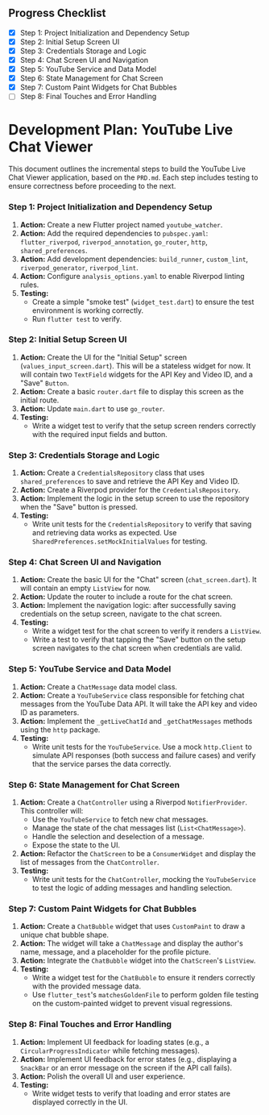 ## Progress Checklist

- [x] Step 1: Project Initialization and Dependency Setup
- [x] Step 2: Initial Setup Screen UI
- [x] Step 3: Credentials Storage and Logic
- [x] Step 4: Chat Screen UI and Navigation
- [x] Step 5: YouTube Service and Data Model
- [x] Step 6: State Management for Chat Screen
- [x] Step 7: Custom Paint Widgets for Chat Bubbles
- [ ] Step 8: Final Touches and Error Handling

# Development Plan: YouTube Live Chat Viewer

This document outlines the incremental steps to build the YouTube Live Chat Viewer application, based on the `PRD.md`. Each step includes testing to ensure correctness before proceeding to the next.

### Step 1: Project Initialization and Dependency Setup

1.  **Action:** Create a new Flutter project named `youtube_watcher`.
2.  **Action:** Add the required dependencies to `pubspec.yaml`: `flutter_riverpod`, `riverpod_annotation`, `go_router`, `http`, `shared_preferences`.
3.  **Action:** Add development dependencies: `build_runner`, `custom_lint`, `riverpod_generator`, `riverpod_lint`.
4.  **Action:** Configure `analysis_options.yaml` to enable Riverpod linting rules.
5.  **Testing:**
    *   Create a simple "smoke test" (`widget_test.dart`) to ensure the test environment is working correctly.
    *   Run `flutter test` to verify.

### Step 2: Initial Setup Screen UI

1.  **Action:** Create the UI for the "Initial Setup" screen (`values_input_screen.dart`). This will be a stateless widget for now. It will contain two `TextField` widgets for the API Key and Video ID, and a "Save" `Button`.
2.  **Action:** Create a basic `router.dart` file to display this screen as the initial route.
3.  **Action:** Update `main.dart` to use `go_router`.
4.  **Testing:**
    *   Write a widget test to verify that the setup screen renders correctly with the required input fields and button.

### Step 3: Credentials Storage and Logic

1.  **Action:** Create a `CredentialsRepository` class that uses `shared_preferences` to save and retrieve the API Key and Video ID.
2.  **Action:** Create a Riverpod provider for the `CredentialsRepository`.
3.  **Action:** Implement the logic in the setup screen to use the repository when the "Save" button is pressed.
4.  **Testing:**
    *   Write unit tests for the `CredentialsRepository` to verify that saving and retrieving data works as expected. Use `SharedPreferences.setMockInitialValues` for testing.

### Step 4: Chat Screen UI and Navigation

1.  **Action:** Create the basic UI for the "Chat" screen (`chat_screen.dart`). It will contain an empty `ListView` for now.
2.  **Action:** Update the router to include a route for the chat screen.
3.  **Action:** Implement the navigation logic: after successfully saving credentials on the setup screen, navigate to the chat screen.
4.  **Testing:**
    *   Write a widget test for the chat screen to verify it renders a `ListView`.
    *   Write a test to verify that tapping the "Save" button on the setup screen navigates to the chat screen when credentials are valid.

### Step 5: YouTube Service and Data Model

1.  **Action:** Create a `ChatMessage` data model class.
2.  **Action:** Create a `YouTubeService` class responsible for fetching chat messages from the YouTube Data API. It will take the API key and video ID as parameters.
3.  **Action:** Implement the `_getLiveChatId` and `_getChatMessages` methods using the `http` package.
4.  **Testing:**
    *   Write unit tests for the `YouTubeService`. Use a mock `http.Client` to simulate API responses (both success and failure cases) and verify that the service parses the data correctly.

### Step 6: State Management for Chat Screen

1.  **Action:** Create a `ChatController` using a Riverpod `NotifierProvider`. This controller will:
    *   Use the `YouTubeService` to fetch new chat messages.
    *   Manage the state of the chat messages list (`List<ChatMessage>`).
    *   Handle the selection and deselection of a message.
    *   Expose the state to the UI.
2.  **Action:** Refactor the `ChatScreen` to be a `ConsumerWidget` and display the list of messages from the `ChatController`.
3.  **Testing:**
    *   Write unit tests for the `ChatController`, mocking the `YouTubeService` to test the logic of adding messages and handling selection.

### Step 7: Custom Paint Widgets for Chat Bubbles

1.  **Action:** Create a `ChatBubble` widget that uses `CustomPaint` to draw a unique chat bubble shape.
2.  **Action:** The widget will take a `ChatMessage` and display the author's name, message, and a placeholder for the profile picture.
3.  **Action:** Integrate the `ChatBubble` widget into the `ChatScreen`'s `ListView`.
4.  **Testing:**
    *   Write a widget test for the `ChatBubble` to ensure it renders correctly with the provided message data.
    *   Use `flutter_test`'s `matchesGoldenFile` to perform golden file testing on the custom-painted widget to prevent visual regressions.

### Step 8: Final Touches and Error Handling

1.  **Action:** Implement UI feedback for loading states (e.g., a `CircularProgressIndicator` while fetching messages).
2.  **Action:** Implement UI feedback for error states (e.g., displaying a `SnackBar` or an error message on the screen if the API call fails).
3.  **Action:** Polish the overall UI and user experience.
4.  **Testing:**
    *   Write widget tests to verify that loading and error states are displayed correctly in the UI.